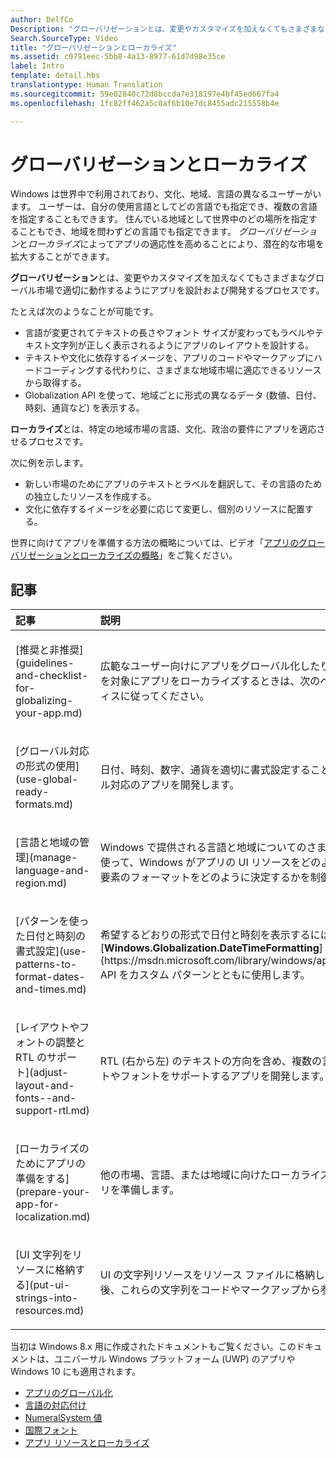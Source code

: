 ```yaml
---
author: DelfCo
Description: "グローバリゼーションとは、変更やカスタマイズを加えなくてもさまざまなグローバル市場で適切に動作するようにアプリを設計および開発するプロセスです。"
Search.SourceType: Video
title: "グローバリゼーションとローカライズ"
ms.assetid: c0791eec-5bb8-4a13-8977-61d7d98e35ce
label: Intro
template: detail.hbs
translationtype: Human Translation
ms.sourcegitcommit: 59e02840c72d8bccda7e318197e4bf45ed667fa4
ms.openlocfilehash: 1fc82ff462a5c0af6b10e7dc8455adc215558b4e

---
```


# グローバリゼーションとローカライズ




Windows は世界中で利用されており、文化、地域、言語の異なるユーザーがいます。 ユーザーは、自分の使用言語としてどの言語でも指定でき、複数の言語を指定することもできます。 住んでいる地域として世界中のどの場所を指定することもでき、地域を問わずどの言語でも指定できます。 *グローバリゼーション*と*ローカライズ*によってアプリの適応性を高めることにより、潜在的な市場を拡大することができます。

**グローバリゼーション**とは、変更やカスタマイズを加えなくてもさまざまなグローバル市場で適切に動作するようにアプリを設計および開発するプロセスです。

たとえば次のようなことが可能です。

-   言語が変更されてテキストの長さやフォント サイズが変わってもラベルやテキスト文字列が正しく表示されるようにアプリのレイアウトを設計する。
-   テキストや文化に依存するイメージを、アプリのコードやマークアップにハードコーディングする代わりに、さまざまな地域市場に適応できるリソースから取得する。
-   Globalization API を使って、地域ごとに形式の異なるデータ (数値、日付、時刻、通貨など) を表示する。

**ローカライズ**とは、特定の地域市場の言語、文化、政治の要件にアプリを適応させるプロセスです。

次に例を示します。

-   新しい市場のためにアプリのテキストとラベルを翻訳して、その言語のための独立したリソースを作成する。
-   文化に依存するイメージを必要に応じて変更し、個別のリソースに配置する。

世界に向けてアプリを準備する方法の概略については、ビデオ「[アプリのグローバリゼーションとローカライズの概略](https://channel9.msdn.com/Blogs/One-Dev-Minute/Introduction-to-globalization-and-localization)」をご覧ください。

## 記事
<table>
<colgroup>
<col width="50%" />
<col width="50%" />
</colgroup>
<thead>
<tr class="header">
<th align="left">記事</th>
<th align="left">説明</th>
</tr>
</thead>
<tbody>
<tr class="odd">
<td align="left"><p>[推奨と非推奨](guidelines-and-checklist-for-globalizing-your-app.md)</p></td>
<td align="left"><p>広範なユーザー向けにアプリをグローバル化したり、特定の市場を対象にアプリをローカライズするときは、次のベスト プラクティスに従ってください。</p></td>
</tr>
<tr class="odd">
<td align="left"><p>[グローバル対応の形式の使用](use-global-ready-formats.md)</p></td>
<td align="left"><p>日付、時刻、数字、通貨を適切に書式設定することで、グローバル対応のアプリを開発します。</p></td>
</tr>
<tr class="even">
<td align="left"><p>[言語と地域の管理](manage-language-and-region.md)</p></td>
<td align="left"><p>Windows で提供される言語と地域についてのさまざまな設定を使って、Windows がアプリの UI リソースをどのように選び、UI 要素のフォーマットをどのように決定するかを制御します。</p></td>
</tr>
<tr class="odd">
<td align="left"><p>[パターンを使った日付と時刻の書式設定](use-patterns-to-format-dates-and-times.md)</p></td>
<td align="left"><p>希望するどおりの形式で日付と時刻を表示するには、[<strong>Windows.Globalization.DateTimeFormatting</strong>](https://msdn.microsoft.com/library/windows/apps/br206859) API をカスタム パターンとともに使用します。</p></td>
</tr>
<tr class="even">
<td align="left"><p>[レイアウトやフォントの調整と RTL のサポート](adjust-layout-and-fonts--and-support-rtl.md)</p></td>
<td align="left"><p>RTL (右から左) のテキストの方向を含め、複数の言語のレイアウトやフォントをサポートするアプリを開発します。</p></td>
</tr>
<tr class="odd">
<td align="left"><p>[ローカライズのためにアプリの準備をする](prepare-your-app-for-localization.md)</p></td>
<td align="left"><p>他の市場、言語、または地域に向けたローカライズのためにアプリを準備します。</p></td>
</tr>
<tr class="even">
<td align="left"><p>[UI 文字列をリソースに格納する](put-ui-strings-into-resources.md)</p></td>
<td align="left"><p>UI の文字列リソースをリソース ファイルに格納します。 その後、これらの文字列をコードやマークアップから参照できます。</p></td>
</tr>
</tbody>
</table>

 

当初は Windows 8.x 用に作成されたドキュメントもご覧ください。このドキュメントは、ユニバーサル Windows プラットフォーム (UWP) のアプリや Windows 10 にも適用されます。

-   [アプリのグローバル化](https://msdn.microsoft.com/library/windows/apps/xaml/hh965328)
-   [言語の対応付け](https://msdn.microsoft.com/library/windows/apps/xaml/jj673578.aspx)
-   [NumeralSystem 値](https://msdn.microsoft.com/library/windows/apps/xaml/jj236471.aspx)
-   [国際フォント](https://msdn.microsoft.com/library/windows/apps/xaml/dn263115.aspx)
-   [アプリ リソースとローカライズ](https://msdn.microsoft.com/library/windows/apps/xaml/hh710212.aspx)

 

 






<!--HONumber=Jun16_HO4-->


